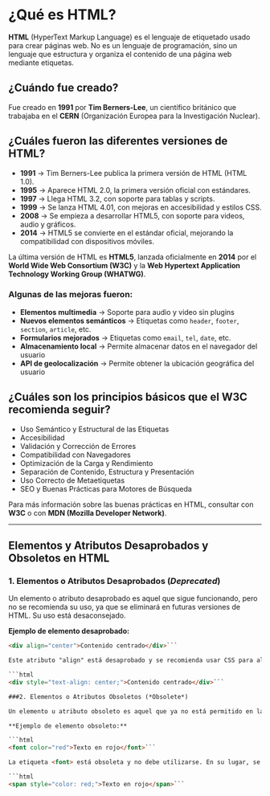 # ¿Qué es HTML?

**HTML** (HyperText Markup Language) es el lenguaje de etiquetado usado para crear páginas web. No es un lenguaje de programación, sino un lenguaje que estructura y organiza el contenido de una página web mediante etiquetas.

## ¿Cuándo fue creado?

Fue creado en **1991** por **Tim Berners-Lee**, un científico británico que trabajaba en el **CERN** (Organización Europea para la Investigación Nuclear).

## ¿Cuáles fueron las diferentes versiones de HTML?

- **1991** → Tim Berners-Lee publica la primera versión de HTML (HTML 1.0).  
- **1995** → Aparece HTML 2.0, la primera versión oficial con estándares.  
- **1997** → Llega HTML 3.2, con soporte para tablas y scripts.  
- **1999** → Se lanza HTML 4.01, con mejoras en accesibilidad y estilos CSS.  
- **2008** → Se empieza a desarrollar HTML5, con soporte para videos, audio y gráficos.  
- **2014** → HTML5 se convierte en el estándar oficial, mejorando la compatibilidad con dispositivos móviles.  

La última versión de HTML es **HTML5**, lanzada oficialmente en **2014** por el **World Wide Web Consortium (W3C)** y la **Web Hypertext Application Technology Working Group (WHATWG)**.

### Algunas de las mejoras fueron:

- **Elementos multimedia** → Soporte para audio y video sin plugins  
- **Nuevos elementos semánticos** → Etiquetas como `header`, `footer`, `section`, `article`, etc.  
- **Formularios mejorados** → Etiquetas como `email`, `tel`, `date`, etc.  
- **Almacenamiento local** → Permite almacenar datos en el navegador del usuario  
- **API de geolocalización** → Permite obtener la ubicación geográfica del usuario  

## ¿Cuáles son los principios básicos que el W3C recomienda seguir?

- Uso Semántico y Estructural de las Etiquetas  
- Accesibilidad  
- Validación y Corrección de Errores  
- Compatibilidad con Navegadores  
- Optimización de la Carga y Rendimiento  
- Separación de Contenido, Estructura y Presentación  
- Uso Correcto de Metaetiquetas  
- SEO y Buenas Prácticas para Motores de Búsqueda  

Para más información sobre las buenas prácticas en HTML, consultar con **W3C** o con **MDN (Mozilla Developer Network)**.

---

## Elementos y Atributos Desaprobados y Obsoletos en HTML

### 1. Elementos o Atributos Desaprobados (*Deprecated*)

Un elemento o atributo desaprobado es aquel que sigue funcionando, pero no se recomienda su uso, ya que se eliminará en futuras versiones de HTML. Su uso está desaconsejado.

**Ejemplo de elemento desaprobado:**

```html
<div align="center">Contenido centrado</div>```

Este atributo "align" está desaprobado y se recomienda usar CSS para alinear el contenido:

```html
<div style="text-align: center;">Contenido centrado</div>```

###2. Elementos o Atributos Obsoletos (*Obsolete*)

Un elemento u atributo obsoleto es aquel que ya no está permitido en las versiones actuales de HTML. Ya no funciona y debe ser evitado en todo momento.

**Ejemplo de elemento obsoleto:**

```html
<font color="red">Texto en rojo</font>```

La etiqueta <font> está obsoleta y no debe utilizarse. En su lugar, se debe usar CSS:

```html
<span style="color: red;">Texto en rojo</span>```
